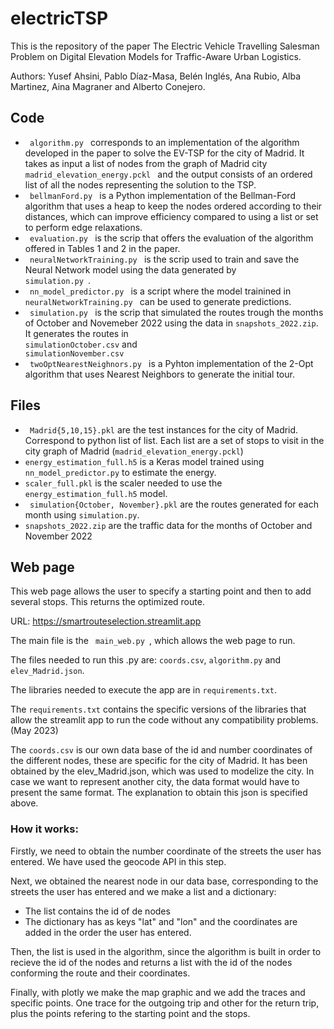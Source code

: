 # electricTSP
This is the repository of the paper The Electric Vehicle Travelling Salesman Problem on Digital Elevation Models for Traffic-Aware Urban Logistics.

Authors: Yusef Ahsini, Pablo Díaz-Masa, Belén Inglés, Ana Rubio, Alba Martinez, Aina Magraner and Alberto Conejero.

## Code

- <code> algorithm.py </code> corresponds to an implementation of the algorithm developed in the paper to solve the EV-TSP  for the city of Madrid. It takes as input a list of nodes from the graph of Madrid city <code>madrid_elevation_energy.pckl </code> and the output consists of an ordered list of all the nodes representing the solution to the TSP.
- <code> bellmanFord.py </code> is a Python implementation of the Bellman-Ford algorithm that uses a heap to keep the nodes ordered according to their distances, which can improve efficiency compared to using a list or set to perform edge relaxations. 
- <code> evaluation.py </code> is the scrip that offers the evaluation of the algorithm offered in Tables 1 and 2 in the paper.
- <code> neuralNetworkTraining.py </code> is the scrip used to train and save the Neural Network model using the data generated by <code> simulation.py </code>.
- <code> nn_model_predictor.py </code> is a script where the model trainined in <code> neuralNetworkTraining.py </code> can be used to generate predictions.
- <code> simulation.py </code> is the scrip that simulated the routes trough the months of October and Novemeber 2022 using the data in <code>snapshots_2022.zip</code>. It generates the routes in <code> simulationOctober.csv</code> and <code> simulationNovember.csv</code>
- <code> twoOptNearestNeighnors.py </code> is a Pyhton implementation of the 2-Opt algorithm that uses Nearest Neighbors to generate the initial tour.

## Files

- <code> Madrid{5,10,15}.pkl</code> are the test instances for the city of Madrid. Correspond to python list of list. Each list are a set of stops to visit in the city graph of Madrid (<code>madrid_elevation_energy.pckl</code>)   
- <code>energy_estimation_full.h5</code> is a Keras model trained using <code>nn_model_predictor.py</code> to estimate the energy.
- <code>scaler_full.pkl</code> is the scaler needed to use the <code>energy_estimation_full.h5</code> model.
- <code> simulation{October, November}.pkl</code> are the routes generated for each month using <code>simulation.py</code>.
- <code>snapshots_2022.zip</code> are the traffic data for the months of October and November 2022


## Web page
This web page allows the user to specify a starting point and then to add several stops. This returns the optimized route.

URL: https://smartrouteselection.streamlit.app

The main file is the <code> main_web.py </code>, which allows the web page to run.

The files needed to run this .py are: <code>coords.csv</code>, <code>algorithm.py</code> and <code>elev_Madrid.json</code>.

The libraries needed to execute the app are in <code>requirements.txt</code>.

The <code>requirements.txt</code> contains the specific versions of the libraries that allow the streamlit app to run the code without any compatibility problems. (May 2023)

The <code>coords.csv</code> is our own data base of the id and number coordinates of the different nodes, these are specific for the city of Madrid. It has been obtained by the elev_Madrid.json, which was used to modelize the city. In case we want to represent another city, the data format would have to present the same format. The explanation to obtain this json is specified above.

### How it works:
Firstly, we need to obtain the number coordinate of the streets the user has entered. We have used the geocode API in this step.

Next, we obtained the nearest node in our data base, corresponding to the streets the user has entered and we make a list and a dictionary:
 - The list contains the id of de nodes
 - The dictionary has as keys "lat" and "lon" and the coordinates are added in the order the user has entered.

Then, the list is used in the algorithm, since the algorithm is built in order to recieve the id of the nodes and returns a list with the id of the nodes conforming the route and their coordinates.

Finally, with plotly we make the map graphic and we add the traces and specific points. One trace for the outgoing trip and other for the return trip, plus the points refering to the starting point and the stops.




